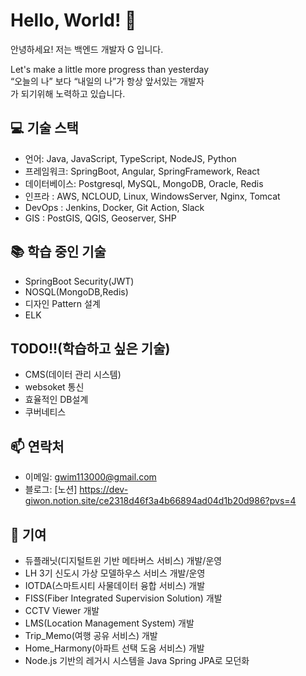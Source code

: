 # Hello, World! 👋

안녕하세요! 저는 백엔드 개발자 G 입니다.<br>

Let's make a little more progress than yesterday<br>
“오늘의 나” 보다 “내일의 나”가 항상 앞서있는 개발자<br>
가 되기위해 노력하고 있습니다.

## 💻 기술 스택

- 언어: Java, JavaScript, TypeScript, NodeJS, Python
- 프레임워크: SpringBoot, Angular, SpringFramework, React
- 데이터베이스: Postgresql, MySQL, MongoDB, Oracle, Redis
- 인프라 : AWS, NCLOUD, Linux, WindowsServer, Nginx, Tomcat
- DevOps : Jenkins, Docker, Git Action, Slack
- GIS : PostGIS, QGIS, Geoserver, SHP

## 📚 학습 중인 기술

- SpringBoot Security(JWT)
- NOSQL(MongoDB,Redis)
- 디자인 Pattern 설계
- ELK

## TODO!!(학습하고 싶은 기술)

- CMS(데이터 관리 시스템)
- websoket 통신
- 효율적인 DB설계
- 쿠버네티스

## 📫 연락처

- 이메일: gwim113000@gmail.com
- 블로그: [노션] https://dev-giwon.notion.site/ce2318d46f3a4b66894ad04d1b20d986?pvs=4


## 🤝 기여

- 듀플래닛(디지털트윈 기반 메타버스 서비스) 개발/운영
- LH 3기 신도시 가상 모델하우스 서비스 개발/운영
- IOTDA(스마트시티 사물데이터 융합 서비스) 개발
- FISS(Fiber Integrated Supervision Solution) 개발
- CCTV Viewer 개발
- LMS(Location Management System) 개발
- Trip_Memo(여행 공유 서비스) 개발
- Home_Harmony(아파트 선택 도움 서비스) 개발
- Node.js 기반의 레거시 시스템을 Java Spring JPA로 모던화
